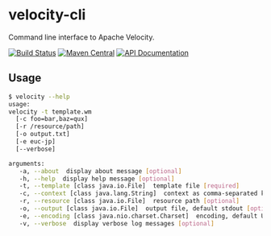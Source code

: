 velocity-cli
============

Command line interface to Apache Velocity.

[![Build Status](https://travis-ci.org/heuermh/velocity-cli.svg?branch=master)](https://travis-ci.org/heuermh/velocity-cli)
[![Maven Central](https://img.shields.io/maven-central/v/com.github.heuermh.velocity/velocity-cli.svg?maxAge=600)](http://search.maven.org/#search%7Cga%7C1%7Ccom.github.heuermh.velocity)
[![API Documentation](http://javadoc.io/badge/com.github.heuermh.velocity/velocity-cli.svg?color=brightgreen&label=javadoc)](http://javadoc.io/doc/com.github.heuermh.velocity/velocity-cli)

## Usage

```bash
$ velocity --help
usage:
velocity -t template.wm
  [-c foo=bar,baz=qux]
  [-r /resource/path]
  [-o output.txt]
  [-e euc-jp]
  [--verbose]

arguments:
   -a, --about  display about message [optional]
   -h, --help  display help message [optional]
   -t, --template [class java.io.File]  template file [required]
   -c, --context [class java.lang.String]  context as comma-separated key value pairs [optional]
   -r, --resource [class java.io.File]  resource path [optional]
   -o, --output [class java.io.File]  output file, default stdout [optional]
   -e, --encoding [class java.nio.charset.Charset]  encoding, default UTF-8 [optional]
   -v, --verbose  display verbose log messages [optional]
```
